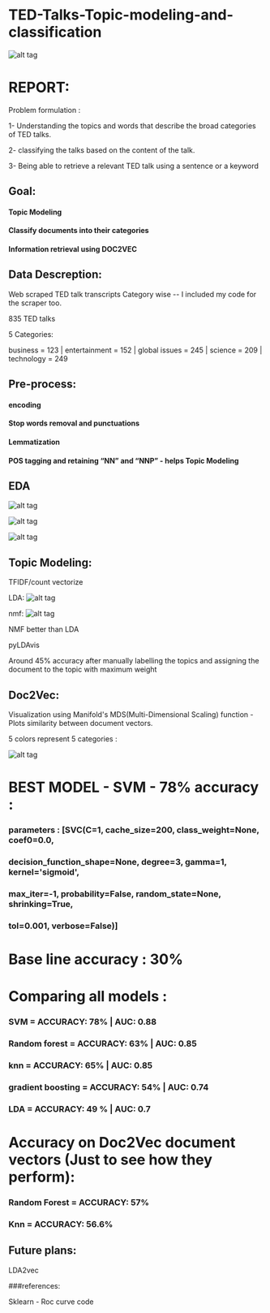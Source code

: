 # TED-Talks-Topic-modeling-and-classification

![alt tag](images/img.png)

# REPORT:

Problem formulation :

1- Understanding the topics and words that describe the broad categories of TED talks.

2- classifying the talks based on the content of the talk.

3- Being able to retrieve a relevant TED talk using a sentence or a keyword



## Goal:

#### Topic Modeling 

#### Classify documents into their categories

#### Information retrieval using DOC2VEC

## Data Descreption:

Web scraped TED talk transcripts Category wise  -- I included my code for the scraper too.

835 TED talks 

5 Categories: 

business = 123 |
entertainment = 152 |
global issues = 245 |
science = 209 |
technology = 249

## Pre-process:

#### encoding

#### Stop words removal and punctuations

#### Lemmatization

#### POS tagging and retaining “NN” and “NNP” -  helps Topic Modeling

## EDA

![alt tag](images/eda_1.png)

![alt tag](images/eda_2.png)

![alt tag](images/eda_wc.png)

## Topic Modeling:
TFIDF/count vectorize 

LDA:
![alt tag](images/LDA_clusters.png)

nmf:
![alt tag](images/NMF_clusters.png)

NMF better than LDA

pyLDAvis

Around 45% accuracy after manually labelling the topics and assigning the document to the topic with maximum weight 

## Doc2Vec:

Visualization using Manifold's MDS(Multi-Dimensional Scaling) function - Plots similarity between document vectors.

5 colors represent 5 categories :

![alt tag](images/doc2vec.png)

# BEST MODEL - SVM - 78% accuracy : 
### parameters : [SVC(C=1, cache_size=200, class_weight=None, coef0=0.0,
### decision_function_shape=None, degree=3, gamma=1, kernel='sigmoid',
### max_iter=-1, probability=False, random_state=None, shrinking=True,
###  tol=0.001, verbose=False)]

# Base line accuracy : 30%

# Comparing all models :

### SVM = ACCURACY: 78% | AUC: 0.88

### Random forest = ACCURACY: 63% | AUC: 0.85

### knn = ACCURACY: 65% | AUC: 0.85

### gradient boosting = ACCURACY: 54% | AUC: 0.74

### LDA = ACCURACY: 49 % | AUC: 0.7 

# Accuracy on Doc2Vec document vectors (Just to see how they perform):

### Random Forest =  ACCURACY: 57%

### Knn = ACCURACY: 56.6%

## Future plans:

LDA2vec



###references: 

Sklearn  - Roc curve code



